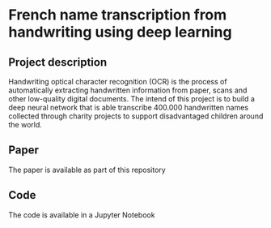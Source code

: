 # French name transcription from handwriting using deep learning

## Project description
Handwriting optical character recognition (OCR) is the process of automatically extracting handwritten information from paper, scans and other low-quality digital documents. The intend of this project is to build a deep neural network that is able transcribe 400.000 handwritten names collected through charity projects to support disadvantaged children around the world.

## Paper

The paper is available as part of this repository

## Code

The code is available in a Jupyter Notebook


